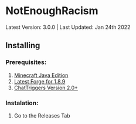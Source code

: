 # NotEnoughRacism
Latest Version: 3.0.0 | Last Updated: Jan 24th 2022

## Installing 
### Prerequisites: 
1) [Minecraft Java Edition](https://www.minecraft.net/en-us)
2) [Latest Forge for 1.8.9](https://files.minecraftforge.net/net/minecraftforge/forge/index_1.8.9.html)
3) [ChatTriggers Version 2.0+](https://github.com/ChatTriggers/ChatTriggers/releases/)
### Instalation: 
1) Go to the Releases Tab
